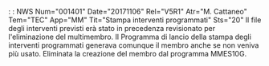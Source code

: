  :  : NWS Num="001401" Date="20171106" Rel="V5R1" Atr="M. Cattaneo" Tem="TEC" App="MM" Tit="Stampa interventi programmati" Sts="20"
Il file degli interventi previsti erà stato in precedenza revisionato per l'eliminazione del multimembro.
Il Programma di lancio della stampa degli interventi programmati generava comunque il membro anche
se non veniva più usato.
Eliminata la creazione del membro dal programma MMES10G.
